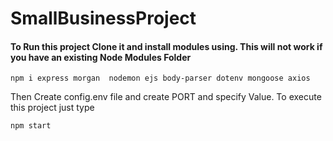 # SmallBusinessProject

#### To Run this project Clone it and install modules using. This will not work if you have an existing Node Modules Folder
```
npm i express morgan  nodemon ejs body-parser dotenv mongoose axios
```

Then Create config.env file and create PORT and specify Value.
To execute this project just type
```
npm start
```
